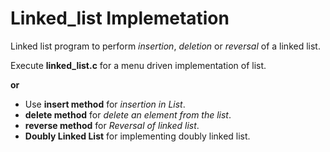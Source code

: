 # Linked_list Implemetation
Linked list program to perform _insertion_, _deletion_ or _reversal_ of a linked list.

Execute __linked_list.c__ for a menu driven implementation of list.

__or__

* Use __insert method__ for _insertion in List_.
* __delete method__ for _delete an element from the list_.
* __reverse method__ for _Reversal of linked list_.
* __Doubly Linked List__ for implementing doubly linked list.

